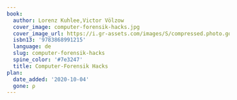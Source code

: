 ```yaml
---
book:
  author: Lorenz Kuhlee,Victor Völzow
  cover_image: computer-forensik-hacks.jpg
  cover_image_url: https://i.gr-assets.com/images/S/compressed.photo.goodreads.com/books/1522626267l/20796569._SY475_.jpg
  isbn13: '9783868991215'
  language: de
  slug: computer-forensik-hacks
  spine_color: '#7e3247'
  title: Computer-Forensik Hacks
plan:
  date_added: '2020-10-04'
  gone: ρ
---
```

